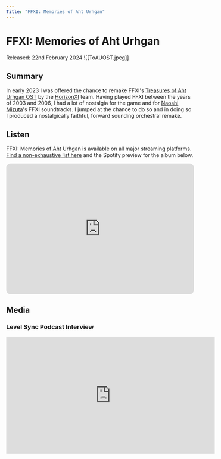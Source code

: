 ```yaml
---
Title: "FFXI: Memories of Aht Urhgan"
---
```

# FFXI: Memories of Aht Urhgan
Released: 22nd February 2024
![[ToAUOST.jpeg]]

## Summary
In early 2023 I was offered the chance to remake FFXI's [Treasures of Aht Urhgan OST](https://www.discogs.com/release/10603706-Naoshi-Mizuta-Nobuo-Uematsu-Final-Fantasy-XI-Treasures-Of-Aht-Urhgan-Original-Soundtrack-ファイ) by the [HorizonXI](https://horizonxi.com) team. Having played FFXI between the years of 2003 and 2006, I had a lot of nostalgia for the game and for [Naoshi Mizuta](https://en.wikipedia.org/wiki/Naoshi_Mizuta)'s FFXI soundtracks. I jumped at the chance to do so and in doing so I produced a nostalgically faithful, forward sounding orchestral remake. 
## Listen
FFXI: Memories of Aht Urhgan is available on all major streaming platforms. [Find a non-exhaustive list here]() and the Spotify preview for the album below.

<iframe style="border-radius:12px" src="https://open.spotify.com/embed/album/604tBobhEXnVCnJ4p3vFZ1?utm_source=generator&theme=0" width="100%" height="352" frameBorder="0" allowfullscreen="" allow="autoplay; clipboard-write; encrypted-media; fullscreen; picture-in-picture" loading="lazy"></iframe>

## Media
### Level Sync Podcast Interview
<iframe width="560" height="315" src="https://www.youtube.com/embed/uS2wsO3yvKE?si=bSEe7v7di7zoJLXN" title="YouTube video player" frameborder="0" allow="accelerometer; autoplay; clipboard-write; encrypted-media; gyroscope; picture-in-picture; web-share" referrerpolicy="strict-origin-when-cross-origin" allowfullscreen></iframe>

